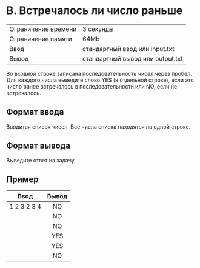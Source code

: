 # B. Встречалось ли число раньше

|                     |                                  |
| ------------------- | -------------------------------- |
| Ограничение времени | 3 секунды                        |
| Ограничение памяти  | 64Mb                             |
| Ввод                | стандартный ввод или input.txt   |
| Вывод               | стандартный вывод или output.txt |

Во входной строке записана последовательность чисел через пробел. Для каждого числа выведите слово YES (в отдельной строке), если это число ранее встречалось в последовательности или NO, если не встречалось.

## Формат ввода

Вводится список чисел. Все числа списка находятся на одной строке.

## Формат вывода

Выведите ответ на задачу.

## Пример

|    Ввод     | Вывод |
| :---------: | :---: |
| 1 2 3 2 3 4 |  NO   |
|             |  NO   |
|             |  NO   |
|             |  YES  |
|             |  YES  |
|             |  NO   |
